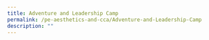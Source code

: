```yaml
---
title: Adventure and Leadership Camp
permalink: /pe-aesthetics-and-cca/Adventure-and-Leadership-Camp
description: ""
---
```

